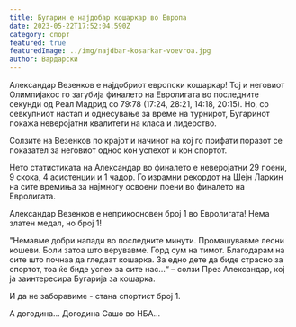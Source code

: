 ```yaml
---
title: Бугарин е најдобар кошаркар во Европа
date: 2023-05-22T17:52:04.590Z
category: спорт
featured: true
featuredImage: ../img/najdbar-kosarkar-voevroa.jpg
author: Вардарски
---
```

Александар Везенков е најдобриот европски кошаркар! Тој и неговиот Олимпијакос го загубија финалето на Евролигата во последните секунди од Реал Мадрид со 79:78 (17:24, 28:21, 14:18, 20:15). Но, со севкупниот настап и однесување за време на турнирот, Бугаринот покажа неверојатни квалитети на класа и лидерство.

Солзите на Везенков по крајот и начинот на кој го прифати поразот се показател за неговиот однос кон успехот и кон спортот.

Нето статистиката на Александар во финалето е неверојатни 29 поени, 9 скока, 4 асистенции и 1 чадор. Го израмни рекордот на Шејн Ларкин на сите времиња за најмногу освоени поени во финалето на Евролигата.

Александар Везенков е неприкосновен број 1 во Евролигата! Нема златен медал, но број 1!

"Немавме добри напади во последните минути. Промашувавме лесни кошеви. Боли затоа што верувавме. Горд сум на тимот. Благодарам на сите што почнаа да гледаат кошарка. За едно дете да биде страсно за спортот, тоа ќе биде успех за сите нас...“ – солзи През Александар, кој ја заинтересира Бугарија за кошарка.

И да не заборавиме - стана спортист број 1.

А догодина... Догодина Сашо во НБА...